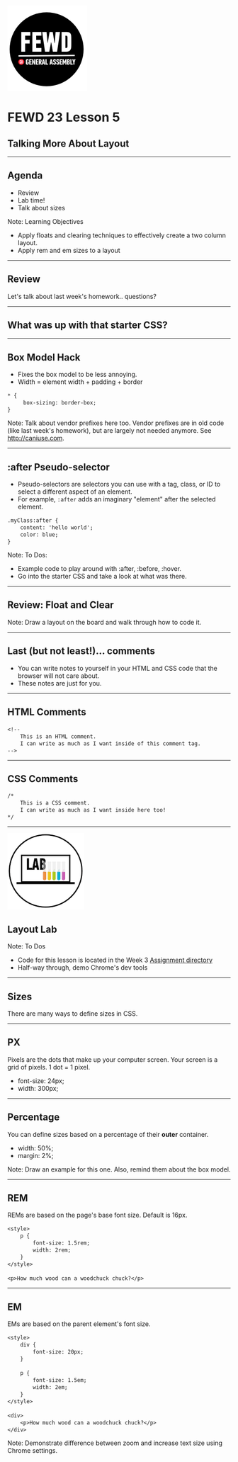 ![GeneralAssemb.ly](../../img/icons/FEWD_Logo.png)

# FEWD 23 Lesson 5

## Talking More About Layout

---

## Agenda

* Review
* Lab time!
* Talk about sizes

Note:
Learning Objectives
- Apply floats and clearing techniques to effectively create a two column layout.
- Apply rem and em sizes to a layout

---

## Review

Let's talk about last week's homework.. questions?

---

## What was up with that starter CSS?

---

## Box Model Hack

* Fixes the box model to be less annoying.
* Width = element width + padding + border

```
* {
     box-sizing: border-box;
}
```

Note:
Talk about vendor prefixes here too.  Vendor prefixes are in old code (like last week's homework), but are largely not needed anymore.  See http://caniuse.com.

---

## :after Pseudo-selector

* Pseudo-selectors are selectors you can use with a tag, class, or ID to select a different aspect of an element.
* For example, `:after` adds an imaginary "element" after the selected element.

```
.myClass:after {
    content: 'hello world';
    color: blue;
}
```

Note:
To Dos:
- Example code to play around with :after, :before, :hover.
- Go into the starter CSS and take a look at what was there.

---

## Review: Float and Clear

Note:
Draw a layout on the board and walk through how to code it.

---

## Last (but not least!)... comments

* You can write notes to yourself in your HTML and CSS code that the browser will not care about.
* These notes are just for you.

---

## HTML Comments

```
<!-- 
    This is an HTML comment.
    I can write as much as I want inside of this comment tag.
-->
```

---

## CSS Comments

```
/*
    This is a CSS comment.
    I can write as much as I want inside here too!
*/
```

---

![GeneralAssemb.ly](../../img/icons/exercise_icon_md.png)

## Layout Lab

Note:
To Dos
- Code for this lesson is located in the Week 3 [Assignment directory](../Assignment)
- Half-way through, demo Chrome's dev tools

---

## Sizes

There are many ways to define sizes in CSS.

---

## PX

Pixels are the dots that make up your computer screen.  Your screen is a grid of pixels.  1 dot = 1 pixel.

* font-size: 24px;
* width: 300px;

---

## Percentage

You can define sizes based on a percentage of their __outer__ container.

* width: 50%;
* margin: 2%;

Note:
Draw an example for this one.  Also, remind them about the box model.

---

## REM

REMs are based on the page's base font size.  Default is 16px.

```
<style>
    p {
        font-size: 1.5rem;
        width: 2rem;
    }
</style>

<p>How much wood can a woodchuck chuck?</p>
```

---

## EM

EMs are based on the parent element's font size.

```
<style>
    div { 
        font-size: 20px; 
    }

    p {
        font-size: 1.5em;
        width: 2em;
    }
</style>

<div>
    <p>How much wood can a woodchuck chuck?</p>
</div>
```

Note:
Demonstrate difference between zoom and increase text size using Chrome settings.
